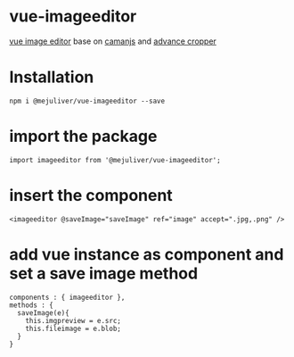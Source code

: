 # vue-imageeditor
[vue image editor](https://www.npmjs.com/package/@mejuliver/vue-imageeditor) base on [camanjs](http://camanjs.com/) and [advance cropper](https://norserium.github.io/vue-advanced-cropper/) 

# Installation
```npm i @mejuliver/vue-imageeditor --save```

# import the package

```import imageeditor from '@mejuliver/vue-imageeditor';```

# insert the component

```<imageeditor @saveImage="saveImage" ref="image" accept=".jpg,.png" />```
   
# add vue instance as component and set a save image method

```
components : { imageeditor },
methods : {
  saveImage(e){
    this.imgpreview = e.src;
    this.fileimage = e.blob;         
  } 
}
```
